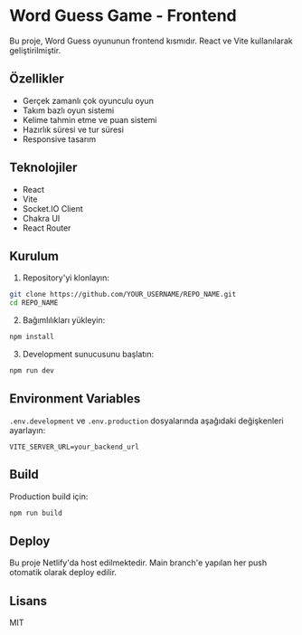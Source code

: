 # Word Guess Game - Frontend

Bu proje, Word Guess oyununun frontend kısmıdır. React ve Vite kullanılarak geliştirilmiştir.

## Özellikler

- Gerçek zamanlı çok oyunculu oyun
- Takım bazlı oyun sistemi
- Kelime tahmin etme ve puan sistemi
- Hazırlık süresi ve tur süresi
- Responsive tasarım

## Teknolojiler

- React
- Vite
- Socket.IO Client
- Chakra UI
- React Router

## Kurulum

1. Repository'yi klonlayın:
```bash
git clone https://github.com/YOUR_USERNAME/REPO_NAME.git
cd REPO_NAME
```

2. Bağımlılıkları yükleyin:
```bash
npm install
```

3. Development sunucusunu başlatın:
```bash
npm run dev
```

## Environment Variables

`.env.development` ve `.env.production` dosyalarında aşağıdaki değişkenleri ayarlayın:

```env
VITE_SERVER_URL=your_backend_url
```

## Build

Production build için:
```bash
npm run build
```

## Deploy

Bu proje Netlify'da host edilmektedir. Main branch'e yapılan her push otomatik olarak deploy edilir.

## Lisans

MIT 